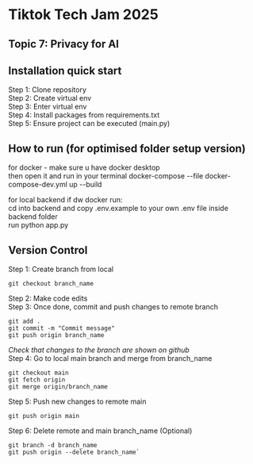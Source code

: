 # Tiktok Tech Jam 2025

## Topic 7: Privacy for AI

## Installation quick start

Step 1: Clone repository<br>
Step 2: Create virtual env<br>
Step 3: Enter virtual env<br>
Step 4: Install packages from requirements.txt<br>
Step 5: Ensure project can be executed (main.py)<br>

## How to run (for optimised folder setup version)

for docker - make sure u have docker desktop<br>
then open it and run in your terminal docker-compose --file docker-compose-dev.yml up --build<br>

for local backend if dw docker run:<br>
cd into backend and copy .env.example to your own .env file inside backend folder<br>
run python app.py<br>

## Version Control

Step 1: Create branch from local<br>

```
git checkout branch_name
```

Step 2: Make code edits<br>
Step 3: Once done, commit and push changes to remote branch<br>

```
git add .
git commit -m "Commit message"
git push origin branch_name
```

_Check that changes to the branch are shown on github_<br>
Step 4: Go to local main branch and merge from branch_name<br>

```
git checkout main
git fetch origin
git merge origin/branch_name
```

Step 5: Push new changes to remote main<br>

```
git push origin main
```

Step 6: Delete remote and main branch_name (Optional)<br>

```
git branch -d branch_name
git push origin --delete branch_name`
```
